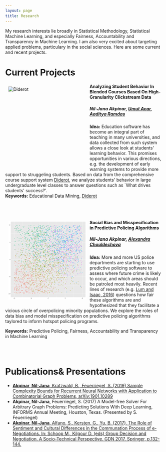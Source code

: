 ```yaml
---
layout: page
title: Research
---
```


<head>
<meta name="viewport" content="width=device-width, initial-scale=1">
<!-- Add icon library -->
<link rel="stylesheet" href="https://cdnjs.cloudflare.com/ajax/libs/font-awesome/4.7.0/css/font-awesome.min.css">
<style>
.btn {
  background-color: #404040;
  border: none;
  color: white;
  padding: 10px 20px;
  cursor: pointer;
  font-size: 12px;
}

/* Darker background on mouse-over */
.btn:hover {
  background-color: #202020;
}

a:link {
  color: #404040;
}
a:visited {
  color: #404040;
}
a:hover {
  color: #404040;
}
a:active {
  color: #404040;
} 

p.small {
  line-height: 0.5;
}

</style>
</head>

My research interests lie broadly in Statistical Methodology, Statistical Machine Learning, and especially Fairness, Accountability and Transparency in Machine Learning. I am also very excited about targeting applied problems, particulary in the social sciences.
Here are some current and recent projects. 

<h1>Current Projects</h1>

<p><img src="/img/diderot.png" alt="Diderot" width="250" height="250" style="float: left;padding: 10px;">
<h4>Analyzing Student Behavior In Blended Courses Based On High-Granularity Clickstream Data</h4>
<h5>Nil-Jana Akpinar, <a href = "http://www.umut-acar.org/">Umut Acar</a>, <a href = "https://www.stat.cmu.edu/~aramdas/">Aaditya Ramdas</a></h5>

<p class = 'small'><b>Idea:</b> Education software has become an integral part of teaching in many universities, and data collected from such system allows a close look at students' learning behavior. This promises opportunities in various directions, e.g. the development of early warning systems to provide more support to struggeling students.
Based on data from the comprehensive course support system <a href = "https://www.diderot.one/">Diderot</a>, we analyze students' behavior in large undergraduate level classes to answer questions such as `What drives students' success?'.

<br>
<b>Keywords:</b> Educational Data Mining, <a href = "https://www.diderot.one/">Diderot</a>
</p>

<br><br>

<p><img src="/img/pol.png" alt="Predictive Policing" width="250" height="250" style="float: left;padding: 10px;">
<h4>Social Bias and Misspecification in Predictive Policing Algorithms</h4>
<h5>Nil-Jana Akpinar, <a href = "https://www.andrew.cmu.edu/user/achoulde/">Alexandra Chouldechova</a></h5>

<p class = 'small'><b>Idea:</b> More and more US police departments are starting to use predictive policing software to assess where future crime is likely to occur, and which areas should be patroled most heavily. Recent lines of research (e.g. <a href = "https://rss.onlinelibrary.wiley.com/doi/full/10.1111/j.1740-9713.2016.00960.x">Lum and Isaac, 2016</a>) questions how fair these algorithms are and hypothesized that they facilitate a vicious circle of overpolicing minority populations. We explore the roles of data bias and model misspecification on predictive policing algorithms taylored to inform hotspot policing programs. 

<br>

<b>Keywords:</b> Predictive Policing, Fairness, Accountability and Transparency in Machine Learning
</p>

<br><br>


<h1>Publications& Presentations</h1>

<ul>
  <li><a href = "https://arxiv.org/abs/1901.10289"><b>Akpinar, Nil-Jana</b>, Kratzwald, B., Feuerriegel, S. (2019) Sample Complexity
Bounds for Recurrent Neural Networks with Application to Combinatorial
Graph Problems, arXiv:1901.10289</a></li>
  <li><b>Akpinar, Nil-Jana</b>, Feuerriegel, S. (2017) A Model-free Solver For Arbitrary
Graph Problems: Predicting Solutions With Deep Learning, INFORMS Annual
Meeting, Houston, Texas. (Presented by S. Feuerriegel)</li>
  <li><a href = "https://link.springer.com/chapter/10.1007/978-3-319-63546-0_10"><b>Akpinar, Nil-Jana</b>, Alfano, S., Kersten, G., Yu, B. (2017). The Role of Sentiment and Cultural Differences in the Communation Process of e-Negotiations.
In: Schoop M., Kilgour D. (eds) Group Decision and Negotiation. A Socio-Technical Perspective. GDN 2017. Springer, p.132-144.</a></li>
</ul>


